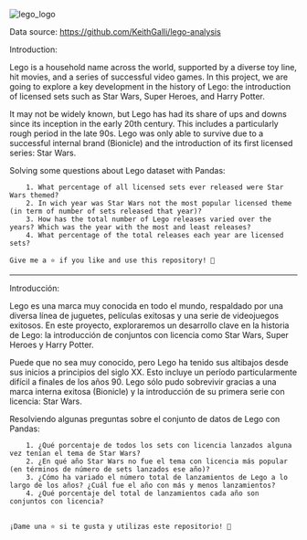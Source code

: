 ![lego_logo](https://github.com/DataCiriano/Data-Analysis-Python/assets/147123439/8a3e8117-cbcf-4dc3-82c5-29aa61771737)

Data source: https://github.com/KeithGalli/lego-analysis


Introduction:

Lego is a household name across the world, supported by a diverse toy line, hit movies, and a series of successful video games. In this project, 
we are going to explore a key development in the history of Lego: the introduction of licensed sets such as Star Wars, Super Heroes, and Harry Potter.

It may not be widely known, but Lego has had its share of ups and downs since its inception in the early 20th century. This includes a particularly rough 
period in the late 90s. Lego was only able to survive due to a successful internal brand (Bionicle) and the introduction of its first licensed series: Star Wars.


Solving some questions about Lego dataset with Pandas:

		1. What percentage of all licensed sets ever released were Star Wars themed?
		2. In wich year was Star Wars not the most popular licensed theme (in term of number of sets released that year)?
		3. How has the total number of Lego releases varied over the years? Which was the year with the most and least releases?
        4. What percentage of the total releases each year are licensed sets?

	Give me a ⭐️ if you like and use this repository! 👏

--------------------------------------------------------------------------------------------

	
Introducción:

Lego es una marca muy conocida en todo el mundo, respaldado por una diversa línea de juguetes, películas exitosas y una serie de videojuegos exitosos. En este proyecto, 
exploraremos un desarrollo clave en la historia de Lego: la introducción de conjuntos con licencia como Star Wars, Super Heroes y Harry Potter.

Puede que no sea muy conocido, pero Lego ha tenido sus altibajos desde sus inicios a principios del siglo XX. Esto incluye un período particularmente difícil a finales de los años 90. 
Lego sólo pudo sobrevivir gracias a una marca interna exitosa (Bionicle) y la introducción de su primera serie con licencia: Star Wars.
    
    
Resolviendo algunas preguntas sobre el conjunto de datos de Lego con Pandas:

		1. ¿Qué porcentaje de todos los sets con licencia lanzados alguna vez tenían el tema de Star Wars?
		2. ¿En qué año Star Wars no fue el tema con licencia más popular (en términos de número de sets lanzados ese año)?
		3. ¿Cómo ha variado el número total de lanzamientos de Lego a lo largo de los años? ¿Cuál fue el año con más y menos lanzamientos?
        4. ¿Qué porcentaje del total de lanzamientos cada año son conjuntos con licencia?
		
	
	¡Dame una ⭐️ si te gusta y utilizas este repositorio! 👏
